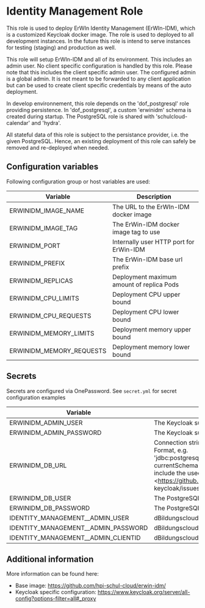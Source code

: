 # Identity Management Role

This role is used to deploy ErWIn Identity Management (ErWIn-IDM), which is a customized Keycloak docker image. The role is used to deployed to all development instances. In the future this role is intend to serve instances for testing (staging) and production as well.

This role will setup ErWIn-IDM and all of its environment. This includes an admin user. No client specific configuration is handled by this role. Please note that this includes the client specific admin user. The configured admin is a global admin. It is not meant to be forwarded to any client application but can be used to create client specific credentials by means of the auto deployment.

In develop environnement, this role depends on the 'dof_postgresql' role providing persistence. In 'dof_postgresql', a custom 'erwinidm' schema is created during startup. The PostgreSQL role is shared with 'schulcloud-calendar' and 'hydra'.

All stateful data of this role is subject to the persistance provider, i.e. the given PostgreSQL. Hence, an existing deployment of this role can safely be removed and re-deployed when needed.

## Configuration variables

Following configuration group or host variables are used:

| Variable                 | Description                                  |
| ------------------------ | -------------------------------------------- |
| ERWINIDM_IMAGE_NAME      | The URL to the ErWIn-IDM docker image        |
| ERWINIDM_IMAGE_TAG       | The ErWin-IDM docker image tag to use        |
| ERWINIDM_PORT            | Internally user HTTP port for ErWin-IDM      |
| ERWINIDM_PREFIX          | The ErWin-IDM base url prefix                |
| ERWINIDM_REPLICAS        | Deployment maximum amount of replica Pods    |
| ERWINIDM_CPU_LIMITS      | Deployment CPU upper bound                   |
| ERWINIDM_CPU_REQUESTS    | Deployment CPU lower bound                   |
| ERWINIDM_MEMORY_LIMITS   | Deployment memory upper bound                |
| ERWINIDM_MEMORY_REQUESTS | Deployment memory lower bound                |

## Secrets

Secrets are configured via OnePassword. See `secret.yml` for secret configuration examples

| Variable                            | Description                                  |
| ----------------------------------- | -------------------------------------------- |
| ERWINIDM_ADMIN_USER                 | The Keycloak super admin                     |
| ERWINIDM_ADMIN_PASSWORD             | The Keycloak super admin's password          |
| ERWINIDM_DB_URL                     | Connection string to PostgreSQL in JDBC Format, e.g. 'jdbc:postgresql://postgres:5432/postgres?currentSchema=\<schema\>'. This must include the used schema, see: <https://github.com/keycloak/ keycloak/issues/10235> |
| ERWINIDM_DB_USER                    | The PostgreSQL user                          |
| ERWINIDM_DB_PASSWORD                | The PostgreSQL user's passsword              |
| IDENTITY_MANAGEMENT__ADMIN_USER     | dBildungscloud realm admin                   |
| IDENTITY_MANAGEMENT__ADMIN_PASSWORD | dBildungscloud realm admin's passsword       |
| IDENTITY_MANAGEMENT__ADMIN_CLIENTID | dBildungscloud realm admin defined client    |

## Additional information

More information can be found here:

- Base image: <https://github.com/hpi-schul-cloud/erwin-idm/>
- Keycloak specific configuration: <https://www.keycloak.org/server/all-config?options-filter=all#_proxy>
